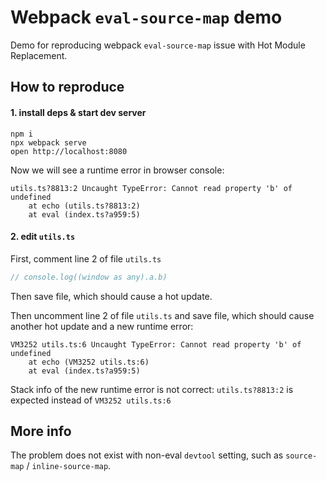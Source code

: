 # Webpack `eval-source-map` demo

Demo for reproducing webpack `eval-source-map` issue with Hot Module Replacement.

## How to reproduce

#### 1. install deps & start dev server

```
npm i
npx webpack serve
open http://localhost:8080
```

Now we will see a runtime error in browser console:

```
utils.ts?8813:2 Uncaught TypeError: Cannot read property 'b' of undefined
    at echo (utils.ts?8813:2)
    at eval (index.ts?a959:5)
```

#### 2. edit `utils.ts`

First, comment line 2 of file `utils.ts`

```ts
// console.log((window as any).a.b)
```

Then save file, which should cause a hot update.

Then uncomment line 2 of file `utils.ts` and save file, which should cause another hot update and a new runtime error:

```
VM3252 utils.ts:6 Uncaught TypeError: Cannot read property 'b' of undefined
    at echo (VM3252 utils.ts:6)
    at eval (index.ts?a959:5)
```

Stack info of the new runtime error is not correct: `utils.ts?8813:2` is expected instead of `VM3252 utils.ts:6`

## More info

The problem does not exist with non-eval `devtool` setting, such as `source-map` / `inline-source-map`.
